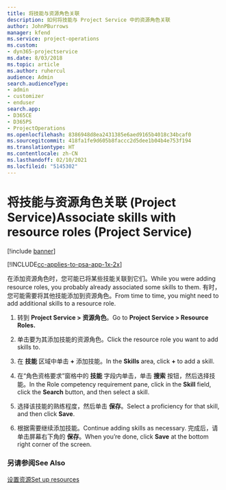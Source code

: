 ```yaml
---
title: 将技能与资源角色关联
description: 如何将技能与 Project Service 中的资源角色关联
author: JohnPBurrows
manager: kfend
ms.service: project-operations
ms.custom:
- dyn365-projectservice
ms.date: 8/03/2018
ms.topic: article
ms.author: ruhercul
audience: Admin
search.audienceType:
- admin
- customizer
- enduser
search.app:
- D365CE
- D365PS
- ProjectOperations
ms.openlocfilehash: 8386948d8ea2431385e6aed9165b4018c34bcaf0
ms.sourcegitcommit: 418fa1fe9d605b8faccc2d5dee1b04b4e753f194
ms.translationtype: HT
ms.contentlocale: zh-CN
ms.lasthandoff: 02/10/2021
ms.locfileid: "5145302"
---
```

# <a name="associate-skills-with-resource-roles-project-service"></a><span data-ttu-id="d165a-103">将技能与资源角色关联 (Project Service)</span><span class="sxs-lookup"><span data-stu-id="d165a-103">Associate skills with resource roles (Project Service)</span></span>

[!include [banner](../includes/psa-now-project-operations.md)]

[!INCLUDE[cc-applies-to-psa-app-1x-2x](../includes/cc-applies-to-psa-app-1x-2x.md)]

<span data-ttu-id="d165a-104">在添加资源角色时，您可能已将某些技能关联到它们。</span><span class="sxs-lookup"><span data-stu-id="d165a-104">While you were adding resource roles, you probably already associated some skills to them.</span></span> <span data-ttu-id="d165a-105">有时，您可能需要将其他技能添加到资源角色。</span><span class="sxs-lookup"><span data-stu-id="d165a-105">From time to time, you might need to add additional skills to a resource role.</span></span>  
  
1.  <span data-ttu-id="d165a-106">转到 **Project Service > 资源角色**。</span><span class="sxs-lookup"><span data-stu-id="d165a-106">Go to **Project Service > Resource Roles.**</span></span>  
  
2.  <span data-ttu-id="d165a-107">单击要为其添加技能的资源角色。</span><span class="sxs-lookup"><span data-stu-id="d165a-107">Click the resource role you want to add skills to.</span></span>  
  
3.  <span data-ttu-id="d165a-108">在 **技能** 区域中单击 **+** 添加技能。</span><span class="sxs-lookup"><span data-stu-id="d165a-108">In the **Skills** area, click **+** to add a skill.</span></span>  
  
4.  <span data-ttu-id="d165a-109">在“角色资格要求”窗格中的 **技能** 字段内单击，单击 **搜索** 按钮，然后选择技能。</span><span class="sxs-lookup"><span data-stu-id="d165a-109">In the Role competency requirement pane, click in the **Skill** field, click the **Search** button,  and then select a skill.</span></span>  
  
5.  <span data-ttu-id="d165a-110">选择该技能的熟练程度，然后单击 **保存**。</span><span class="sxs-lookup"><span data-stu-id="d165a-110">Select a proficiency for that skill, and then click **Save**.</span></span>  
  
6.  <span data-ttu-id="d165a-111">根据需要继续添加技能。</span><span class="sxs-lookup"><span data-stu-id="d165a-111">Continue adding skills as necessary.</span></span> <span data-ttu-id="d165a-112">完成后，请单击屏幕右下角的 **保存**。</span><span class="sxs-lookup"><span data-stu-id="d165a-112">When you’re done, click **Save** at the bottom right corner of the screen.</span></span>  
  
### <a name="see-also"></a><span data-ttu-id="d165a-113">另请参阅</span><span class="sxs-lookup"><span data-stu-id="d165a-113">See Also</span></span>  
 [<span data-ttu-id="d165a-114">设置资源</span><span class="sxs-lookup"><span data-stu-id="d165a-114">Set up resources</span></span>](../psa/set-up-resources.md)
